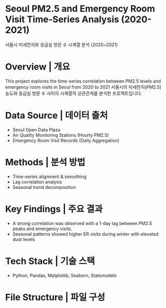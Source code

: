 # Seoul PM2.5 and Emergency Room Visit Time-Series Analysis (2020-2021)
서울시 미세먼지와 응급실 방문 수 시계열 분석 (2020~2021)

# Overview | 개요
This project explores the time-series correlation between PM2.5 levels and emergency room visits in Seoul from 2020 to 2021
서울시의 미세먼지(PM2.5) 농도와 응급실 방문 수 사이의 시계열적 상관관게를 분석한 프로젝트입니다.

# Data Source | 데이터 출처
- Seoul Open Data Plaza
- Air Quality Monitoring Stations (Hourly PM2.5)
- Emergency Room Visit Records (Daily Aggregation)

# Methods | 분석 방법
- Time-series alignment & smoothing
- Lag correlation analysis
- Seasonal trend decomposition

# Key Findings | 주요 결과
- A strong correlation was observed with a 1-day lag between PM2.5 peaks and emergency visits.
- Seasonal patterns showed higher ER visits during winter with elevated dust levels

# Tech Stack | 기술 스택
- Python, Pandas, Matplotlib, Seaborn, Statsmodels
 
# File Structure | 파일 구성
